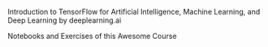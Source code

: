 Introduction to TensorFlow for Artificial Intelligence, Machine Learning, and Deep Learning by deeplearning.ai  

Notebooks and Exercises of this Awesome Course